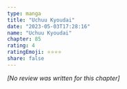 ```yaml
---
type: manga
title: "Uchuu Kyoudai"
date: "2023-05-03T17:28:16"
name: "Uchuu Kyoudai"
chapter: 85
rating: 4
ratingEmoji: ⭐️⭐️⭐️⭐️
share: false
---
```


*[No review was written for this chapter]*
